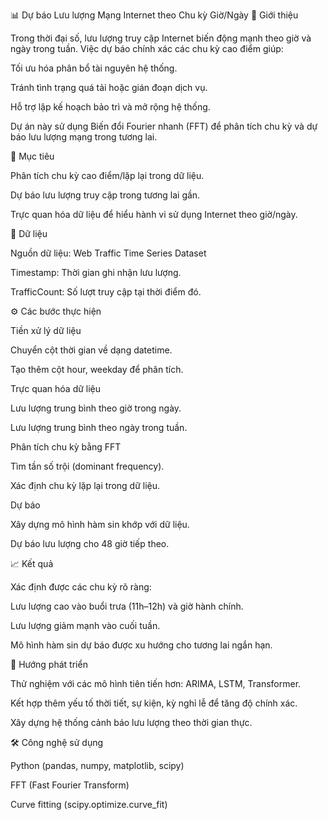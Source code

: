 📊 Dự báo Lưu lượng Mạng Internet theo Chu kỳ Giờ/Ngày
🚀 Giới thiệu

Trong thời đại số, lưu lượng truy cập Internet biến động mạnh theo giờ và ngày trong tuần. Việc dự báo chính xác các chu kỳ cao điểm giúp:

Tối ưu hóa phân bổ tài nguyên hệ thống.

Tránh tình trạng quá tải hoặc gián đoạn dịch vụ.

Hỗ trợ lập kế hoạch bảo trì và mở rộng hệ thống.

Dự án này sử dụng Biến đổi Fourier nhanh (FFT) để phân tích chu kỳ và dự báo lưu lượng mạng trong tương lai.

🎯 Mục tiêu

Phân tích chu kỳ cao điểm/lặp lại trong dữ liệu.

Dự báo lưu lượng truy cập trong tương lai gần.

Trực quan hóa dữ liệu để hiểu hành vi sử dụng Internet theo giờ/ngày.

📂 Dữ liệu

Nguồn dữ liệu: Web Traffic Time Series Dataset

Timestamp: Thời gian ghi nhận lưu lượng.

TrafficCount: Số lượt truy cập tại thời điểm đó.

⚙️ Các bước thực hiện

Tiền xử lý dữ liệu

Chuyển cột thời gian về dạng datetime.

Tạo thêm cột hour, weekday để phân tích.

Trực quan hóa dữ liệu

Lưu lượng trung bình theo giờ trong ngày.

Lưu lượng trung bình theo ngày trong tuần.

Phân tích chu kỳ bằng FFT

Tìm tần số trội (dominant frequency).

Xác định chu kỳ lặp lại trong dữ liệu.

Dự báo

Xây dựng mô hình hàm sin khớp với dữ liệu.

Dự báo lưu lượng cho 48 giờ tiếp theo.

📈 Kết quả

Xác định được các chu kỳ rõ ràng:

Lưu lượng cao vào buổi trưa (11h–12h) và giờ hành chính.

Lưu lượng giảm mạnh vào cuối tuần.

Mô hình hàm sin dự báo được xu hướng cho tương lai ngắn hạn.

🔮 Hướng phát triển

Thử nghiệm với các mô hình tiên tiến hơn: ARIMA, LSTM, Transformer.

Kết hợp thêm yếu tố thời tiết, sự kiện, kỳ nghỉ lễ để tăng độ chính xác.

Xây dựng hệ thống cảnh báo lưu lượng theo thời gian thực.

🛠️ Công nghệ sử dụng

Python (pandas, numpy, matplotlib, scipy)

FFT (Fast Fourier Transform)

Curve fitting (scipy.optimize.curve_fit)
